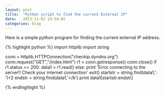 ```yaml
---
layout: post
title:  "Python script to find the current External IP"
date:   2013-11-02 14:54:02
categories: blog
---
```


Here is a simple python program for finding the current external IP address.

{% highlight python %}
import httplib 
import string

conn = httplib.HTTPConnection("checkip.dyndns.org") 
conn.request("GET","/index.html")
r1 = conn.getresponse() 
conn.close() 
if r1.status == 200:
   data1 = r1.read() 
else:
   print 'Error connecting to the server!! Check your internet connection'
   exit() 
startstr = string.find(data1,': ')+2 
endstr = string.find(data1,'</b') 
print data1[startstr:endstr]

{% endhighlight %}

